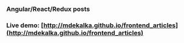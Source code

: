 ### Angular/React/Redux posts

### Live demo: [http://mdekalka.github.io/frontend_articles](http://mdekalka.github.io/frontend_articles)

